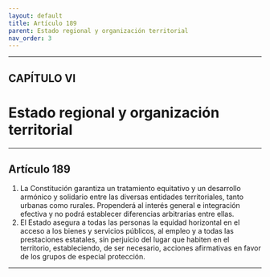 ```yaml
---
layout: default
title: Artículo 189
parent: Estado regional y organización territorial
nav_order: 3
---
```


---

## CAPÍTULO VI
# Estado regional y organización territorial

---

## Artículo 189

1. La Constitución garantiza un tratamiento equitativo y un desarrollo armónico y solidario entre las diversas entidades territoriales, tanto urbanas como rurales. Propenderá al interés general e integración efectiva y no podrá establecer diferencias arbitrarias entre ellas.
2. El Estado asegura a todas las personas la equidad horizontal en el acceso a los bienes y servicios públicos, al empleo y a todas las prestaciones estatales, sin perjuicio del lugar que habiten en el territorio, estableciendo, de ser necesario, acciones afirmativas en favor de los grupos de especial protección.

---
